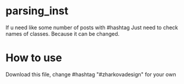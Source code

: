 # parsing_inst
If u need like some number of posts with #hashtag 
Just need to check names of classes. Because it can be changed.

# How to use
Download this file, change #hashtag "#zharkovadesign" for your own
